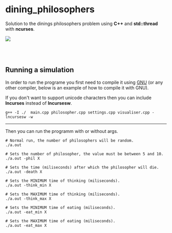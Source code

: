 # dining_philosophers

Solution to the dinings philosophers problem using **C++** and **std::thread** with **ncurses**.
 
<img src="images/philosophers.gif">


<br></br>
## Running a simulation

In order to run the programe you first need to compile it using [GNU](https://gcc.gnu.org) (or any other compiler, below is an example of how to compile it with GNU).

If you don't want to support unicode characters then you can include **lncurses** instead of **lncursesw**.
```
g++ -I ./  main.cpp philosopher.cpp settings.cpp visualiser.cpp -lncursesw -w
```

---
Then you can run the programm with or without args.
```
# Normal run, the number of philosophers will be random.
./a.out

# Sets the number of philosopher, the value must be between 5 and 10.
./a.out -phil X

# Sets the time (miliseconds) after which the philosopher will die.
./a.out -death X

# Sets the MINIMUM time of thinking (miliseconds).
./a.out -think_min X

# Sets the MAXIMUM time of thinking (miliseconds).
./a.out -think_max X

# Sets the MINIMUM time of eating (miliseconds).
./a.out -eat_min X

# Sets the MAXIMUM time of eating (miliseconds).
./a.out -eat_max X
```